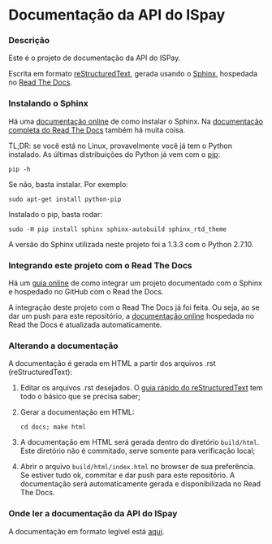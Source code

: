 # Documentação da API do ISpay

### Descrição

Este é o projeto de documentação da API do ISPay.

Escrita em formato [reStructuredText](http://docutils.sourceforge.net/rst.html),
gerada usando o [Sphinx](http://sphinx-doc.org/),
hospedada no [Read The Docs](https://readthedocs.org/).

### Instalando o Sphinx

Há uma [documentação online](http://www.sphinx-doc.org/en/stable/install.html) de como instalar o Sphinx. Na [documentação completa do Read The Docs](http://docs.readthedocs.org/en/latest/) também há muita coisa.

TL;DR: se você está no Linux, provavelmente você já tem o Python instalado. As últimas distribuições do Python já vem com o [pip](https://pip.pypa.io/en/stable/):

  ```pip -h```

Se não, basta instalar. Por exemplo:

  ```sudo apt-get install python-pip```

Instalado o pip, basta rodar:

  ```sudo -H pip install sphinx sphinx-autobuild sphinx_rtd_theme```

A versão do Sphinx utilizada neste projeto foi a 1.3.3 com o Python 2.7.10.

### Integrando este projeto com o Read The Docs

Há um [guia online](https://read-the-docs.readthedocs.org/en/latest/webhooks.html) de como integrar um projeto documentado com o Sphinx e hospedado no GitHub com o Read the Docs.

A integração deste projeto com o Read The Docs já foi feita. Ou seja, ao se dar um push para este repositório, a [documentação online](http://ispay-api.readthedocs.io/en/latest/) hospedada no Read the Docs é atualizada automaticamente.

### Alterando a documentação

A documentação é gerada em HTML a partir dos arquivos .rst (reStructuredText):

1. Editar os arquivos .rst desejados. O [guia rápido do reStructuredText](http://sphinx-doc.org/rest.html) tem todo o básico que se precisa saber;

2. Gerar a documentação em HTML:

   ```cd docs; make html```

3. A documentação em HTML será gerada dentro do diretório `build/html`. Este diretório não é commitado, serve somente para verificação local;

4. Abrir o arquivo `build/html/index.html` no browser de sua preferência. Se estiver tudo ok, commitar e dar push para este repositório. A documentação será automaticamente gerada e disponibilizada no Read The Docs.

### Onde ler a documentação da API do ISpay

A documentação em formato legível está [aqui](http://ispay-api.readthedocs.io/en/latest/).

